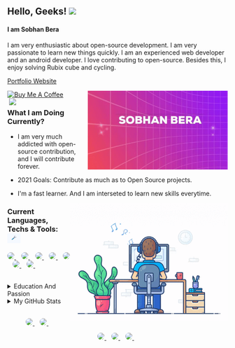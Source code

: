 ## Hello, Geeks! <img src="https://media.giphy.com/media/hvRJCLFzcasrR4ia7z/giphy.gif" width="25px">
#### I am Sobhan Bera

  I am very enthusiastic about open-source development. I am very passionate to learn new things quickly. I am an experienced web developer and an android developer. I love contributing to open-source. Besides this, I enjoy solving Rubix cube and cycling.

<!--   <p>
    <a href="https://sobhanbera.github.io/portfolio" style="color:#40404ef;">My Portfolio Website - At Github Pages</a>
  </p> -->
  <p>
    <a href="https://sobhanbera.vercel.app/" style="color:#40404ef;">Portfolio Website</a>
  </p>

<!-- <a href="https://www.buymeacoffee.com/sobhanbera" target="_blank"><img src="https://img.shields.io/badge/-Buy%20Me%20A%20Book-0f60b6?style=for-the-badge&logo=learn&logoColor=000000" alt="Buy Me A Book" width="150" ></a> -->
<a href="https://www.buymeacoffee.com/sobhanbera" target="_blank"><img src="https://cdn.buymeacoffee.com/buttons/v2/default-blue.png" alt="Buy Me A Coffee" width="150" ></a>
  <img align="right" src="https://github.com/SobhanBera/SobhanBera/blob/master/open_source_contribution.gif" width="" height="180" />
  <img align="right" src="https://raw.githubusercontent.com/sobhanbera/sobhanbera/master/0%2B0%3D%E2%88%9E_sobhanbera.png" width="180" />

### What I am Doing Currently?


-   I am very much addicted with open-source contribution, and I will contribute forever.
-   2021 Goals: Contribute as much as to Open Source projects.
-   I'm a fast learner. And I am interseted to learn new skills everytime.
    
    <img align="right" src="https://github.com/SobhanBera/SobhanBera/blob/master/programming_all_day_gif.gif" width="360px" height="270px">

### Current Languages, Techs & Tools: <img src="https://github.com/SobhanBera/SobhanBera/blob/master/tools.gif" width="30px">

<p align="left">
  <a href="https://www.javascript.com">
      <img style="border-radius:25px" src="https://img.shields.io/badge/-Javascript-fdc500?style=for-the-badge&logo=Javascript&logoColor=000000" />        
  </a>&nbsp;&nbsp;
  <a href="https://reactjs.org">
      <img style="border-radius:25px" src="https://img.shields.io/badge/-next-E7E7E7?style=for-the-badge&logo=react&logoColor=000000" />        
  </a>&nbsp;&nbsp;
  <a href="https://reactnative.dev">
      <img style="border-radius:25px" src="https://img.shields.io/badge/-react%20native-61DBFB?style=for-the-badge&logo=react&logoColor=000000" />        
  </a>&nbsp;&nbsp;
  <a href="https://www.mysql.com">
      <img style="border-radius:25px" src="https://img.shields.io/badge/-SQL-F29111?style=for-the-badge&logo=mysql&logoColor=ffffff" />        
  </a>&nbsp;&nbsp;
  <a href="https://github.com/neovim/neovim/releases/tag/v0.4.4">
      <img style="border-radius:25px" src="https://img.shields.io/badge/-vim-00a839?style=for-the-badge&logo=vim&logoColor=ffffff" />        
  </a>&nbsp;&nbsp;
  <a href="https://code.visualstudio.com/#alt-downloads">
      <img style="border-radius:25px" src="https://img.shields.io/badge/-vscode-097CDB?style=for-the-badge&logo=vscode&logoColor=ffffff" />        
  </a>&nbsp;&nbsp;
  <a href="https://www.arcolinux.info/choose-your-project">
      <img style="border-radius:25px" src="https://img.shields.io/badge/-linux-0040ad?style=for-the-badge&logo=linux&logoColor=ffffff" />        
  </a>&nbsp;&nbsp;
</p>

<br/>

<details>
  <summary>Education And Passion</summary>
<!--     <img src="https://github.com/SobhanBera/SobhanBera/blob/master/loading.gif" width="25px"> -->

## Education

-   **Holy Home English High School Balaghat M.P.**\
    📆 2010 - 2018
-   **Balaghat English Higher Secondary School Balaghat M.P.**\
    📆 2018 - 2020
-   **GH Raisoni College Of Engineering Nagpur Maharastra.**\
    📆 2020 - Moment
-   Graduation Completes On\
    📆 2025

## Passion

-   Coding and Programming\
    📆 2018 - Life Time
-   **Self Taught** Frontend Android Developer (Android Studio - Intermediate).\
    📆 2018 - Moment
-   **Self Taught** Native App Developer (React Native - Experienced).\
    📆 2019 - Moment
-   **Self Taught** Frontend Web Developer (Experienced).\
    📆 2019 - Moment
-   Competitive Programming\
    📆 2019 - Moment
-   **Open Source Contribution.**\
    📆 2019 - Life Time

</details>

<details>
  </br>
  <summary>My GitHub Stats</summary>
<!--     <img src="https://github.com/SobhanBera/SobhanBera/blob/master/octocat.gif" width="30px"> -->
  <p>
    <a href="https://github.com/sobhanbera">
      <img src="https://github-readme-stats.vercel.app/api?username=sobhanbera&show_icons=true&count_private=true&theme=dark" width="350">
    </a>
  </P>
  <p>
    <a href="https://github.com/sobhanbera">
      <img src="https://github-readme-stats.vercel.app/api/top-langs/?username=sobhanbera&layout=compact&langs_count=10&theme=dark" width="350">
    </a>
  </p>
  <p>
    <a href="https://github.com/sobhanbera">
      <img src="https://github-readme-stats.vercel.app/api/wakatime?username=sobhanbera&layout=compact&theme=dark" width="350">
    </a>
  </p>
  
  <p>
<!--     <img src="https://github-readme-stats.vercel.app/api/wakatime?username=sobhanbera?layout=compact" width="350"> -->
  </p>
<!--   TROPHY  <img src="https://github-profile-trophy.vercel.app/?username=SobhanBera&theme=gruvbox&column=3&margin-w=15&margin-h=15"/> -->
</details>

</br>
<p align='center'>
  <a href="https://www.linkedin.com/in/sobhanbera/">
    <img style="border-radius:25px" src="https://img.shields.io/badge/linkedin-%230077B5.svg?&style=for-the-badge&logo=linkedin&logoColor=white" />
  </a>&nbsp;&nbsp;
  <a href="https://www.instagram.com/sobhanbera_/">
    <img  style="border-radius:25px"src="https://img.shields.io/badge/instagram-%23E4405F.svg?&style=for-the-badge&logo=instagram&logoColor=white" />        
  </a>&nbsp;&nbsp;
</p>

<p align='center'>
  <a href="https://www.facebook.com/sobhan.b.90/">
    <img style="border-radius:25px" src="https://img.shields.io/badge/sobhanbera-%233b5998.svg?&style=for-the-badge&logo=facebook&logoColor=white" />
  </a>&nbsp;&nbsp;
  <a href="https://twitter.com/BeraSobhan">
    <img style="border-radius:25px" src="https://img.shields.io/badge/twitter-%2300acee.svg?&style=for-the-badge&logo=twitter&logoColor=white" />        
  </a>&nbsp;&nbsp;
  <a href="mailto:sobhanbera258@gmail.com">
    <img style="border-radius:25px" src="https://img.shields.io/badge/-sobhanbera258-c14438?style=for-the-badge&logo=Gmail&logoColor=white&link=mailto:sobhanbera258@gmail.com" />
  </a>&nbsp;&nbsp;
</p>

[linkedin]: https://www.linkedin.com/in/sobhanbera/
[twitter]: https://twitter.com/BeraSobhan
[instagram]: https://www.instagram.com/sobhanbera_/
[facebook]: https://www.facebook.com/sobhan.b.90/
[vim]: https://www.vim.org/download.php
[atom]: https://atom.io/
[sublime]: https://www.sublimetext.com/
[android]: https://developer.android.com/studio/
[vsc]: https://code.visualstudio.com/
[git]: https://git-scm.com/downloads
